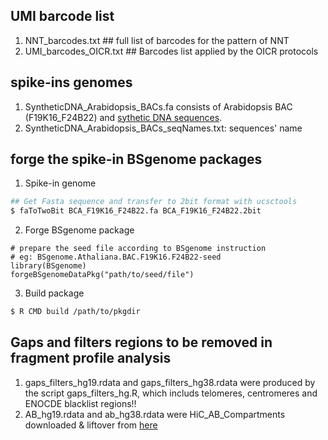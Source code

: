 ## UMI barcode list
1) NNT_barcodes.txt           ## full list of barcodes for the pattern of NNT
2) UMI_barcodes_OICR.txt      ## Barcodes list applied by the OICR protocols

## spike-ins genomes
1) SyntheticDNA_Arabidopsis_BACs.fa consists of Arabidopsis BAC (F19K16_F24B22) and [sythetic DNA sequences](https://github.com/hoffmangroup/2020spikein/tree/master/Preprocessing).
2) SyntheticDNA_Arabidopsis_BACs_seqNames.txt: sequences' name


## forge the spike-in BSgenome packages
1) Spike-in genome
  ```bash
  ## Get Fasta sequence and transfer to 2bit format with ucsctools
  $ faToTwoBit BCA_F19K16_F24B22.fa BCA_F19K16_F24B22.2bit
  ```
2) Forge BSgenome package
  ```{r }
  # prepare the seed file according to BSgenome instruction
  # eg: BSgenome.Athaliana.BAC.F19K16.F24B22-seed
  library(BSgenome)
  forgeBSgenomeDataPkg("path/to/seed/file")
  ```
3) Build package
  ```bash
  $ R CMD build /path/to/pkgdir
  ```  

## Gaps and filters regions to be removed in fragment profile analysis  
1) gaps_filters_hg19.rdata and gaps_filters_hg38.rdata were produced by the script gaps_filters_hg.R, which includs telomeres, centromeres and ENOCDE blacklist regions!!
2) AB_hg19.rdata and ab_hg38.rdata were HiC_AB_Compartments downloaded & liftover from [here](https://raw.githubusercontent.com/Jfortin1/HiC_AB_Compartments/master/data/hic_compartments_100kb_ebv_2014.txt)
